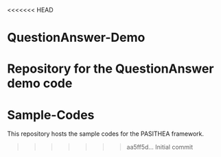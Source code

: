 <<<<<<< HEAD
# QuestionAnswer-Demo
Repository for the QuestionAnswer demo code
=======
# Sample-Codes
This repository hosts the sample codes for the PASITHEA framework.
>>>>>>> aa5ff5d... Initial commit
